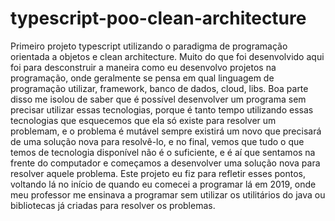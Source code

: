 # typescript-poo-clean-architecture
Primeiro projeto typescript utilizando o paradigma de programação orientada a objetos e clean architecture. Muito do que foi desenvolvido aqui foi para desconstruir a maneira como eu desenvolvo projetos na programação, onde geralmente se pensa em qual linguagem de programação utilizar, framework, banco de dados, cloud, libs. Boa parte disso me isolou de saber que é possível desenvolver um programa sem precisar utilizar essas tecnologias, porque é tanto tempo utilizando essas tecnologias que esquecemos que ela só existe para resolver um problemam, e o problema é mutável sempre existirá um novo que precisará de uma solução nova para resolvê-lo, e no final, vemos que tudo o que temos de tecnologia disponível não é o suficiente, e é aí que sentamos na frente do computador e começamos a desenvolver uma solução nova para resolver aquele problema. Este projeto eu fiz para refletir esses pontos, voltando lá no início de quando eu comecei a programar lá em 2019, onde meu professor me ensinava a programar sem utilizar os utilitários do java ou bibliotecas já criadas para resolver os problemas. 
